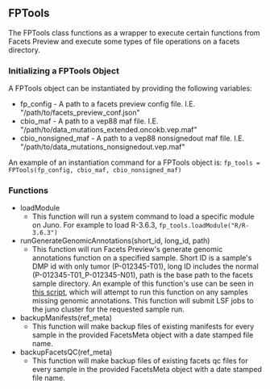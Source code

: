 ## FPTools

The FPTools class functions as a wrapper to execute certain functions from Facets Preview and execute some types of file operations on a facets directory. 

### Initializing a FPTools Object

A FPTools object can be instantiated by providing the following variables:

* fp_config - A path to a facets preview config file. I.E. "/path/to/facets_preview_conf.json"
* cbio_maf - A path to a vep88 maf file. I.E. "/path/to/data_mutations_extended.oncokb.vep.maf"
* cbio_nonsigned_maf - A path to a vep88 nonsignedout maf file. I.E. "/path/to/data_mutations_nonsignedout.vep.maf"

An example of an instantiation command for a FPTools object is:
`fp_tools = FPTools(fp_config, cbio_maf, cbio_nonsigned_maf)`

### Functions

* loadModule
  * This function will run a system command to load a specific module on Juno.  For example to load R-3.6.3, `fp_tools.loadModule("R/R-3.6.3")`
* runGenerateGenomicAnnotations(short_id, long_id, path)
  * This function will run Facets Preview's generate genomic annotations function on a specified sample.  Short ID is a sample's DMP id with only tumor (P-012345-T01), long ID includes the normal (P-012345-T01_P-012345-N01), path is the base path to the facets sample directory.  An example of this function's use can be seen in [this script](../scripts/correct_missing_anno.py), which will attempt to run this function on any samples missing genomic annotations.  This function will submit LSF jobs to the juno cluster for the requested sample run.
* backupManifests(ref_meta)
  * This function will make backup files of existing manifests for every sample in the provided FacetsMeta object with a date stamped file name.
* backupFacetsQC(ref_meta)
  * This function will make backup files of existing facets qc files for every sample in the provided FacetsMeta object with a date stamped file name.


